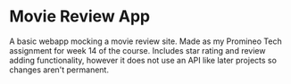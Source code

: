 # Movie Review App

A basic webapp mocking a movie review site. Made as my Promineo Tech assignment for week 14 of the course. Includes star rating and review adding functionality, however it does not use an API like later projects so changes aren't permanent.
